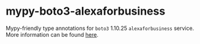 # mypy-boto3-alexaforbusiness

Mypy-friendly type annotations for `boto3` 1.10.25 `alexaforbusiness` service.
More information can be found [here](https://github.com/vemel/mypy_boto3).